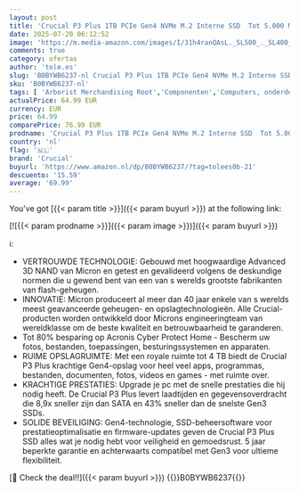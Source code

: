 ```yaml
---
layout: post
title: 'Crucial P3 Plus 1TB PCIe Gen4 NVMe M.2 Interne SSD  Tot 5.000 MB/s  Compatibel met Laptop en Desktop  Solid State Drive - CT1000P3PSSD801'
date: 2025-07-20 06:12:52
image: 'https://m.media-amazon.com/images/I/31h4ranQAsL._SL500_._SL400_.jpg'
comments: true
category: ofertas
author: 'tole.es'
slug: 'B0BYWB6237-nl Crucial P3 Plus 1TB PCIe Gen4 NVMe M.2 Interne SSD Tot...'
sku: 'B0BYWB6237-nl'
tags: [ 'Arborist Merchandising Root','Componenten','Computers, onderdelen & accessoires','Elektronica','Gegevensopslag','Interne SSDs','Interne dataopslag','Self Service','Special Features Stores','be0c145d-645e-47ab-b638-53e8112e3d67_0','be0c145d-645e-47ab-b638-53e8112e3d67_5301','crucial','🇳🇱', ]
actualPrice: 64.99 EUR
currency: EUR
price: 64.99
comparePrice: 76.99 EUR
prodname: 'Crucial P3 Plus 1TB PCIe Gen4 NVMe M.2 Interne SSD  Tot 5.000 MB/s  Compatibel met Laptop en Desktop  Solid State Drive - CT1000P3PSSD801'
country: 'nl'
flag: '🇳🇱'
brand: 'Crucial'
buyurl: 'https://www.amazon.nl/dp/B0BYWB6237/?tag=tolees0b-21'
descuento: '15.59'
average: '69.99'
---
```


You've got [{{< param title >}}]({{< param buyurl >}}) at the following link:

[![{{< param prodname >}}]({{< param image >}})]({{< param buyurl >}})

ℹ️:

- VERTROUWDE TECHNOLOGIE: Gebouwd met hoogwaardige Advanced 3D NAND van Micron en getest en gevalideerd volgens de deskundige normen die u gewend bent van een van s werelds grootste fabrikanten van flash-geheugen.
- INNOVATIE: Micron produceert al meer dan 40 jaar enkele van s werelds meest geavanceerde geheugen- en opslagtechnologieën. Alle Crucial-producten worden ontwikkeld door Microns engineeringteam van wereldklasse om de beste kwaliteit en betrouwbaarheid te garanderen.
- Tot 80% besparing op Acronis Cyber Protect Home - Bescherm uw fotos, bestanden, toepassingen, besturingssystemen en apparaten.
- RUIME OPSLAGRUIMTE: Met een royale ruimte tot 4 TB biedt de Crucial P3 Plus krachtige Gen4-opslag voor heel veel apps, programmas, bestanden, documenten, fotos, videos en games - met ruimte over.
- KRACHTIGE PRESTATIES: Upgrade je pc met de snelle prestaties die hij nodig heeft. De Crucial P3 Plus levert laadtijden en gegevensoverdracht die 8,9x sneller zijn dan SATA en 43% sneller dan de snelste Gen3 SSDs.
- SOLIDE BEVEILIGING: Gen4-technologie, SSD-beheersoftware voor prestatieoptimalisatie en firmware-updates geven de Crucial P3 Plus SSD alles wat je nodig hebt voor veiligheid en gemoedsrust. 5 jaar beperkte garantie en achterwaarts compatibel met Gen3 voor ultieme flexibiliteit.

[🛒 Check the deal!!]({{< param buyurl >}})
{{<world>}}B0BYWB6237{{</world>}}

